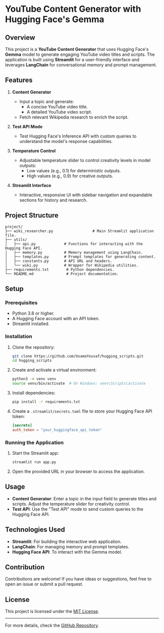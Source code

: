 # YouTube Content Generator with Hugging Face's Gemma

## Overview
This project is a **YouTube Content Generator** that uses Hugging Face's **Gemma** model to generate engaging YouTube video titles and scripts. The application is built using **Streamlit** for a user-friendly interface and leverages **LangChain** for conversational memory and prompt management.

## Features
1. **Content Generator**
   - Input a topic and generate:
     - A concise YouTube video title.
     - A detailed YouTube video script.
   - Fetch relevant Wikipedia research to enrich the script.
   
2. **Test API Mode**
   - Test Hugging Face's Inference API with custom queries to understand the model's response capabilities.

3. **Temperature Control**
   - Adjustable temperature slider to control creativity levels in model outputs:
     - Low values (e.g., 0.1) for deterministic outputs.
     - High values (e.g., 0.9) for creative outputs.

4. **Streamlit Interface**
   - Interactive, responsive UI with sidebar navigation and expandable sections for history and research.

## Project Structure
```
project/
├── wiki_researcher.py                  # Main Streamlit application file.
├── utils/
│   ├── api.py             # Functions for interacting with the Hugging Face API.
│   ├── memory.py          # Memory management using LangChain.
│   ├── templates.py       # Prompt templates for generating content.
│   ├── constants.py       # API URL and headers.
│   └── wiki.py            # Wrapper for Wikipedia utilities.
├── requirements.txt        # Python dependencies.
└── README.md               # Project documentation.
```

## Setup

### Prerequisites
- Python 3.8 or higher.
- A Hugging Face account with an API token.
- Streamlit installed.

### Installation
1. Clone the repository:
   ```bash
   git clone https://github.com/UsamaYousaf/hugging_scripts.git
   cd hugging_scripts
   ```
2. Create and activate a virtual environment:
   ```bash
   python3 -m venv venv
   source venv/bin/activate  # On Windows: venv\Scripts\activate
   ```
3. Install dependencies:
   ```bash
   pip install -r requirements.txt
   ```
4. Create a `.streamlit/secrets.toml` file to store your Hugging Face API token:
   ```toml
   [secrets]
   auth_token = "your_huggingface_api_token"
   ```

### Running the Application
1. Start the Streamlit app:
   ```bash
   streamlit run app.py
   ```
2. Open the provided URL in your browser to access the application.

## Usage
- **Content Generator**: Enter a topic in the input field to generate titles and scripts. Adjust the temperature slider for creativity control.
- **Test API**: Use the "Test API" mode to send custom queries to the Hugging Face API.

## Technologies Used
- **Streamlit**: For building the interactive web application.
- **LangChain**: For managing memory and prompt templates.
- **Hugging Face API**: To interact with the Gemma model.

## Contribution
Contributions are welcome! If you have ideas or suggestions, feel free to open an issue or submit a pull request.

## License
This project is licensed under the [MIT License](LICENSE).

---
For more details, check the [GitHub Repository](https://github.com/UsamaYousaf/hugging_scripts).

